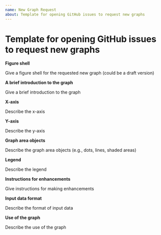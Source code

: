 ```yaml
---
name: New Graph Request
about: Template for opening GitHub issues to request new graphs
---
```


# Template for opening GitHub issues to request new graphs

**Figure shell**

Give a figure shell for the requested new graph (could be a draft version)

**A brief introduction to the graph**

Give a brief introduction to the graph

**X-axis**

Describe the x-axis

**Y-axis**

Describe the y-axis

**Graph area objects**

Describe the graph area objects (e.g., dots, lines, shaded areas)

**Legend**

Describe the legend

**Instructions for enhancements**

Give instructions for making enhancements

**Input data format**

Describe the format of input data

**Use of the graph**

Describe the use of the graph
